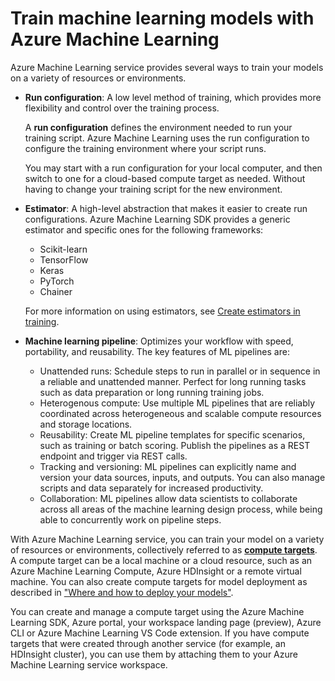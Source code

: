 
# Train machine learning models with Azure Machine Learning

Azure Machine Learning service provides several ways to train your models on a variety of resources or environments.

+ **Run configuration**: A low level method of training, which provides more flexibility and control over the training process.

    A __run configuration__ defines the environment needed to run your training script. Azure Machine Learning uses the run configuration to configure the training environment where your script runs.

    You may start with a run configuration for your local computer, and then switch to one for a cloud-based compute target as needed. Without having to change your training script for the new environment.

+ **Estimator**: A high-level abstraction that makes it easier to create run configurations. Azure Machine Learning SDK provides a generic estimator and specific ones for the following frameworks:

    + Scikit-learn
    + TensorFlow
    + Keras
    + PyTorch
    + Chainer

    For more information on using estimators, see [Create estimators in training](how-to-train-ml-models.md).

+ **Machine learning pipeline**: Optimizes your workflow with speed, portability, and reusability. The key features of ML pipelines are:

    + Unattended runs: Schedule steps to run in parallel or in sequence in a reliable and unattended manner. Perfect for long running tasks such as data preparation or long running training jobs.
    + Heterogenous compute: Use multiple ML pipelines that are reliably coordinated across heterogeneous and scalable compute resources and storage locations.
    + Reusability: Create ML pipeline templates for specific scenarios, such as training or batch scoring. Publish the pipelines as a REST endpoint and trigger via REST calls.
    + Tracking and versioning: ML pipelines can explicitly name and version your data sources, inputs, and outputs. You can also manage scripts and data separately for increased productivity.
    + Collaboration: ML pipelines allow data scientists to collaborate across all areas of the machine learning design process, while being able to concurrently work on pipeline steps.

With Azure Machine Learning service, you can train your model on a variety of resources or environments, collectively referred to as [__compute targets__](concept-azure-machine-learning-architecture.md#compute-targets). A compute target can be a local machine or a cloud resource, such as an Azure Machine Learning Compute, Azure HDInsight or a remote virtual machine.  You can also create compute targets for model deployment as described in ["Where and how to deploy your models"](how-to-deploy-and-where.md).

You can create and manage a compute target using the Azure Machine Learning SDK, Azure portal, your workspace landing page (preview), Azure CLI or Azure Machine Learning VS Code extension. If you have compute targets that were created through another service (for example, an HDInsight cluster), you can use them by attaching them to your Azure Machine Learning service workspace.